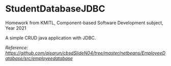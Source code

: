 # StudentDatabaseJDBC
Homework from KMITL, Component-based Software Development subject, Year 2021

A simple CRUD java application with JDBC.

*Reference: https://github.com/ajsarun/cbsdSlideN04/tree/master/netbeans/EmployeeDatabase/src/employeedatabase*
